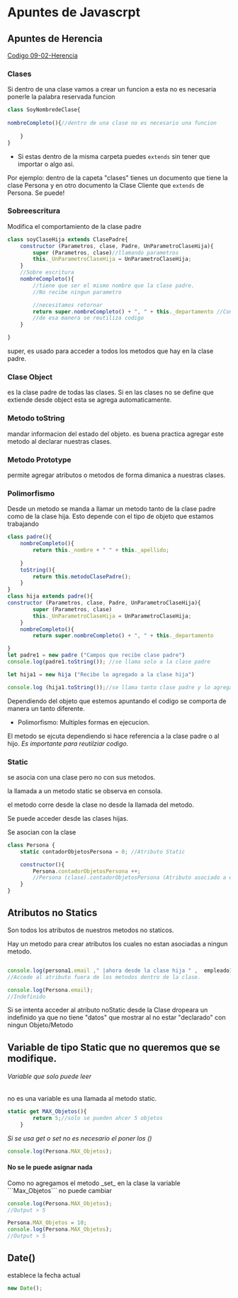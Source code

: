 # Apuntes de Javascrpt 

## Apuntes de Herencia
[Codigo 09-02-Herencia](https://github.com/inusui/JavaScriptNotas/blob/8eb5406917342646ffa4981f0e2af099b28d2bd6/09-02-Herencia.js)


### Clases
Si dentro de una clase vamos a crear un funcion a esta no es necesaria ponerle la palabra reservada funcion 
```js
class SoyNombredeClase{
    
nombreCompleto(){//dentro de una clase no es necesario una funcion 
        
    }
}
```
* Si estas dentro de la misma carpeta puedes ```extends``` sin tener que importar o algo asi. 

Por ejemplo: dentro de la capeta "clases" tienes un documento que tiene la clase Persona y en otro documento la Clase Cliente que ```extends``` de Persona. Se puede!

### Sobreescritura
Modifica el comportamiento de la clase padre

```js
class soyClaseHija extends ClasePadre{
    constructor (Parametros, clase, Padre, UnParametroClaseHija){
        super (Parametros, clase)//llamando parametros
        this._UnParametroClaseHija = UnParametroClaseHija;
    }
    //Sobre escritura
    nombreCompleto(){
        //tiene que ser el mismo nombre que la clase padre. 
        //No recibe ningun parametro

        //necesitamos retornar
        return super.nombreCompleto() + ", " + this._departamento //Con super accedemos a los metodos que hay en la clase padre
        //de esa manera se reutiliza codigo
    }

}
```
super, es usado para acceder a todos los metodos que hay en la clase padre. 

### Clase Object
es la clase padre de todas las clases. 
Si en las clases no se define que extiende desde object esta se agrega automaticamente. 

### Metodo toString 
mandar informacion del estado del objeto. 
es buena practica agregar este metodo al declarar nuestras clases. 

### Metodo Prototype
permite agregar atributos o metodos de forma dimanica a nuestras clases. 

### Polimorfismo
Desde un metodo se manda a llamar un metodo tanto de la clase padre como de la clase hija. 
Esto depende con el tipo de objeto que estamos trabajando

```js
class padre(){
    nombreCompleto(){
        return this._nombre + " " + this._apellido;
        
    }
    toString(){
        return this.metodoClasePadre();
    }
}
class hija extends padre(){
constructor (Parametros, clase, Padre, UnParametroClaseHija){
        super (Parametros, clase)
        this._UnParametroClaseHija = UnParametroClaseHija;
    }
    nombreCompleto(){
        return super.nombreCompleto() + ", " + this._departamento 

}
let padre1 = new padre ("Campos que recibe clase padre")
console.log(padre1.toString()); //se llama solo a la clase padre

let hija1 = new hija ("Recibe lo agregado a la clase hija")

console.log (hija1.toString());//se llama tanto clase padre y lo agregado en la clase hija

```
Dependiendo del objeto que estemos apuntando el codigo se comporta de manera un tanto diferente. 

* Polimorfismo: Multiples formas en ejecucion.

El metodo se ejcuta dependiendo si hace referencia a la clase padre o al hijo. 
_Es importante para reutilziar codigo._

### Static
se asocia con una clase pero no con sus metodos. 

la llamada a un metodo static se observa en consola. 

el metodo corre desde la clase no desde la llamada del metodo. 

Se puede acceder desde las clases hijas.

Se asocian con la clase 

```js
class Persona {
    static contadorObjetosPersona = 0; //Atributo Static 

    constructor(){
        Persona.contadorObjetosPersona ++;
        //Persona (clase).contadorObjetosPersona (Atributo asociado a ella)
    }
}
```

## Atributos no Statics

Son todos los atributos de nuestros metodos no staticos. 

Hay un metodo para crear atributos los cuales no estan asociadas a ningun metodo. 

```js

console.log(persona1.email ," |ahora desde la clase hija " ,  empleado1.email);
//Accede al atributo fuera de los metodos dentro de la clase. 

console.log(Persona.email);
//Indefinido
```
Si se intenta acceder al atributo noStatic desde la Clase dropeara un indefinido ya que no tiene "datos" que mostrar al no estar "declarado" con ningun Objeto/Metodo

## Variable de tipo Static que no queremos que se modifique. 
<h6>Variable que solo puede leer</h6>
no es una variable es una llamada al metodo static. 

```js
static get MAX_Objetos(){
        return 5;//solo se pueden ahcer 5 objetos
    }
```

_Si se usa get o set no es necesario el poner los ()_
```js
console.log(Persona.MAX_Objetos);
```
<h4> No se le puede asignar nada </h4>
Como no agregamos el metodo _set_ en la clase la variable ```Max_Objetos``` no puede cambiar

```js
console.log(Persona.MAX_Objetos);
//Output > 5

Persona.MAX_Objetos = 10;
console.log(Persona.MAX_Objetos);
//Output > 5
```


## Date()
establece la fecha actual
```js
new Date();
```


